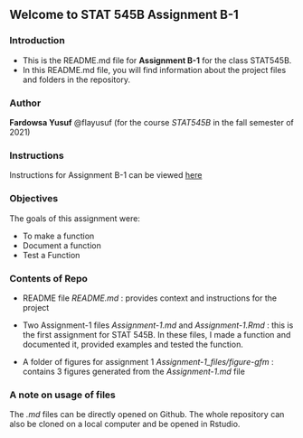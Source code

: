 ## Welcome to __STAT 545B Assignment B-1__

### Introduction
- This is the README.md file for __Assignment B-1__ for the class STAT545B.
- In this README.md file, you will find information about the project files and folders in the repository.

### Author
**Fardowsa Yusuf** @flayusuf
(for the course _STAT545B_ in the fall semester of 2021)

### Instructions
Instructions for Assignment B-1 can be viewed [here](https://stat545.stat.ubc.ca/assignments/assignment-b1/)

### Objectives
 
The goals of this assignment were:

- To make a function
- Document a function
- Test a Function
  
### Contents of Repo
 
- README file _README.md_ : provides context and instructions for the project

- Two Assignment-1 files _Assignment-1.md_ and _Assignment-1.Rmd_ : this is the first assignment for STAT 545B. In these files, I made a function and documented it, provided examples and tested the function.

- A folder of figures for assignment 1 _Assignment-1_files/figure-gfm_ : contains 3 figures generated from the _Assignment-1.md_ file

### A note on usage of files

The _.md_ files can be directly opened on Github. The whole repository can also be cloned on a local computer and be opened in Rstudio. 



